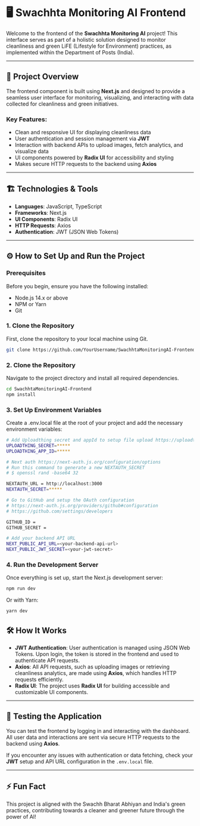# 🖥️ Swachhta Monitoring AI Frontend

Welcome to the frontend of the **Swachhta Monitoring AI** project! This interface serves as part of a holistic solution designed to monitor cleanliness and green LiFE (Lifestyle for Environment) practices, as implemented within the Department of Posts (India).

---

## 🚀 Project Overview

The frontend component is built using **Next.js** and designed to provide a seamless user interface for monitoring, visualizing, and interacting with data collected for cleanliness and green initiatives.

### Key Features:
- Clean and responsive UI for displaying cleanliness data
- User authentication and session management via **JWT**
- Interaction with backend APIs to upload images, fetch analytics, and visualize data
- UI components powered by **Radix UI** for accessibility and styling
- Makes secure HTTP requests to the backend using **Axios**

---

## 🏗️ Technologies & Tools

- **Languages**: JavaScript, TypeScript
- **Frameworks**: Next.js
- **UI Components**: Radix UI
- **HTTP Requests**: Axios
- **Authentication**: JWT (JSON Web Tokens)

---

## ⚙️ How to Set Up and Run the Project

### Prerequisites

Before you begin, ensure you have the following installed:
- Node.js 14.x or above
- NPM or Yarn
- Git

### 1. Clone the Repository

First, clone the repository to your local machine using Git.

```bash
git clone https://github.com/YourUsername/SwachhtaMonitoringAI-Frontend.git
```

### 2. Clone the Repository

Navigate to the project directory and install all required dependencies.

```bash
cd SwachhtaMonitoringAI-Frontend
npm install
```
### 3. Set Up Environment Variables

Create a .env.local file at the root of your project and add the necessary environment variables:

```bash
# Add Uploadthing secret and appId to setup file upload https://uploadthing.com/ 
UPLOADTHING_SECRET=*****
UPLOADTHING_APP_ID=*****

# Next auth https://next-auth.js.org/configuration/options
# Run this command to generate a new NEXTAUTH_SECRET
# $ openssl rand -base64 32

NEXTAUTH_URL = http://localhost:3000
NEXTAUTH_SECRET=*****

# Go to GitHub and setup the OAuth configuration
# https://next-auth.js.org/providers/github#configuration
# https://github.com/settings/developers

GITHUB_ID = 
GITHUB_SECRET = 

# Add your backend API URL
NEXT_PUBLIC_API_URL=<your-backend-api-url>
NEXT_PUBLIC_JWT_SECRET=<your-jwt-secret>

```

### 4. Run the Development Server

Once everything is set up, start the Next.js development server:

```bash
npm run dev
```
Or with Yarn:

```bash
yarn dev
```

## 🛠️ How It Works

- **JWT Authentication**: User authentication is managed using JSON Web Tokens. Upon login, the token is stored in the frontend and used to authenticate API requests.
- **Axios**: All API requests, such as uploading images or retrieving cleanliness analytics, are made using **Axios**, which handles HTTP requests efficiently.
- **Radix UI**: The project uses **Radix UI** for building accessible and customizable UI components.

---

## 🧪 Testing the Application

You can test the frontend by logging in and interacting with the dashboard. All user data and interactions are sent via secure HTTP requests to the backend using **Axios**.

If you encounter any issues with authentication or data fetching, check your **JWT** setup and API URL configuration in the `.env.local` file.

---

## ⚡ Fun Fact

This project is aligned with the Swachh Bharat Abhiyan and India's green practices, contributing towards a cleaner and greener future through the power of AI!
